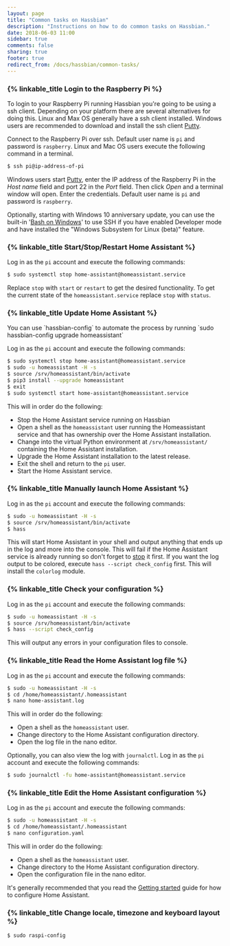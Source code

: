 ```yaml
---
layout: page
title: "Common tasks on Hassbian"
description: "Instructions on how to do common tasks on Hassbian."
date: 2018-06-03 11:00
sidebar: true
comments: false
sharing: true
footer: true
redirect_from: /docs/hassbian/common-tasks/
---
```


### {% linkable_title Login to the Raspberry Pi %}
To login to your Raspberry Pi running Hassbian you're going to be using a ssh client. Depending on your platform there are several alternatives for doing this. Linux and Max OS generally have a ssh client installed. Windows users are recommended to download and install the ssh client [Putty][ssh-putty].

Connect to the Raspberry Pi over ssh. Default user name is `pi` and password is `raspberry`.
Linux and Mac OS users execute the following command in a terminal.

```bash
$ ssh pi@ip-address-of-pi
```

Windows users start [Putty][ssh-putty], enter the IP address of the Raspberry Pi in the *Host name* field and port 22 in the *Port* field. Then click *Open* and a terminal window will open. Enter the credentials. Default user name is `pi` and password is `raspberry`.

Optionally, starting with Windows 10 anniversary update, you can use the built-in '[Bash on Windows][bash-windows]' to use SSH if you have enabled Developer mode and have installed the "Windows Subsystem for Linux (beta)" feature.

### {% linkable_title Start/Stop/Restart Home Assistant %}
Log in as the `pi` account and execute the following commands:

```bash
$ sudo systemctl stop home-assistant@homeassistant.service
```

Replace `stop` with `start` or `restart` to get the desired functionality.
To get the current state of the `homeassistant.service` replace `stop` with `status`.

### {% linkable_title Update Home Assistant %}

<p class='note'>
You can use `hassbian-config` to automate the process by running `sudo hassbian-config upgrade homeassistant`
</p>

Log in as the `pi` account and execute the following commands:

```bash
$ sudo systemctl stop home-assistant@homeassistant.service
$ sudo -u homeassistant -H -s
$ source /srv/homeassistant/bin/activate
$ pip3 install --upgrade homeassistant
$ exit
$ sudo systemctl start home-assistant@homeassistant.service
```

This will in order do the following:

- Stop the Home Assistant service running on Hassbian
- Open a shell as the `homeassistant` user running the Homeassistant service and that has ownership over the Home Assistant installation.
- Change into the virtual Python environment at `/srv/homeassistant/` containing the Home Assistant installation.
- Upgrade the Home Assistant installation to the latest release.
- Exit the shell and return to the `pi` user.
- Start the Home Assistant service.

### {% linkable_title Manually launch Home Assistant %}
Log in as the `pi` account and execute the following commands:

```bash
$ sudo -u homeassistant -H -s
$ source /srv/homeassistant/bin/activate
$ hass
```

This will start Home Assistant in your shell and output anything that ends up in the log and more into the console. This will fail if the Home Assistant service is already running so don't forget to [stop][stop-homeassistant] it first. If you want the log output to be colored, execute `hass --script check_config` first. This will install the `colorlog` module.

### {% linkable_title Check your configuration %}
Log in as the `pi` account and execute the following commands:

```bash
$ sudo -u homeassistant -H -s
$ source /srv/homeassistant/bin/activate
$ hass --script check_config
```

This will output any errors in your configuration files to console.

### {% linkable_title Read the Home Assistant log file %}
Log in as the `pi` account and execute the following commands:

```bash
$ sudo -u homeassistant -H -s
$ cd /home/homeassistant/.homeassistant
$ nano home-assistant.log
```

This will in order do the following:

- Open a shell as the `homeassistant` user.
- Change directory to the Home Assistant configuration directory.
- Open the log file in the nano editor.

Optionally, you can also view the log with `journalctl`.
Log in as the `pi` account and execute the following commands:

```bash
$ sudo journalctl -fu home-assistant@homeassistant.service
```

### {% linkable_title Edit the Home Assistant configuration %}

Log in as the `pi` account and execute the following commands:

```bash
$ sudo -u homeassistant -H -s
$ cd /home/homeassistant/.homeassistant
$ nano configuration.yaml
```

This will in order do the following:

- Open a shell as the `homeassistant` user.
- Change directory to the Home Assistant configuration directory.
- Open the configuration file in the nano editor.

It's generally recommended that you read the [Getting started][configuring-homeassistant] guide for how to configure Home Assistant.

### {% linkable_title Change locale, timezone and keyboard layout %}

```bash
$ sudo raspi-config
```

[configuring-homeassistant]: /getting-started/configuration/
[ssh-putty]: http://www.chiark.greenend.org.uk/~sgtatham/putty/download.html
[stop-homeassistant]: /getting-started/installation-raspberry-pi-image/#startstoprestart-home-assistant-on-hassbian
[bash-windows]: https://msdn.microsoft.com/en-us/commandline/wsl/about
